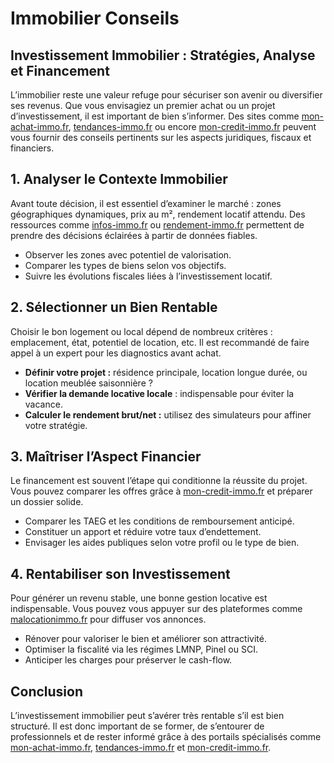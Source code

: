 # Immobilier Conseils

## Investissement Immobilier : Stratégies, Analyse et Financement

L’immobilier reste une valeur refuge pour sécuriser son avenir ou diversifier ses revenus. Que vous envisagiez un premier achat ou un projet d’investissement, il est important de bien s’informer. Des sites comme [mon-achat-immo.fr](https://mon-achat-immo.fr), [tendances-immo.fr](https://tendances-immo.fr) ou encore [mon-credit-immo.fr](https://mon-credit-immo.fr) peuvent vous fournir des conseils pertinents sur les aspects juridiques, fiscaux et financiers.

## 1. Analyser le Contexte Immobilier

Avant toute décision, il est essentiel d’examiner le marché : zones géographiques dynamiques, prix au m², rendement locatif attendu. Des ressources comme [infos-immo.fr](https://infos-immo.fr) ou [rendement-immo.fr](https://rendement-immo.fr) permettent de prendre des décisions éclairées à partir de données fiables.

- Observer les zones avec potentiel de valorisation.
- Comparer les types de biens selon vos objectifs.
- Suivre les évolutions fiscales liées à l’investissement locatif.

## 2. Sélectionner un Bien Rentable

Choisir le bon logement ou local dépend de nombreux critères : emplacement, état, potentiel de location, etc. Il est recommandé de faire appel à un expert pour les diagnostics avant achat.

- **Définir votre projet :** résidence principale, location longue durée, ou location meublée saisonnière ?
- **Vérifier la demande locative locale** : indispensable pour éviter la vacance.
- **Calculer le rendement brut/net :** utilisez des simulateurs pour affiner votre stratégie.

## 3. Maîtriser l’Aspect Financier

Le financement est souvent l’étape qui conditionne la réussite du projet. Vous pouvez comparer les offres grâce à [mon-credit-immo.fr](https://mon-credit-immo.fr) et préparer un dossier solide.

- Comparer les TAEG et les conditions de remboursement anticipé.
- Constituer un apport et réduire votre taux d’endettement.
- Envisager les aides publiques selon votre profil ou le type de bien.

## 4. Rentabiliser son Investissement

Pour générer un revenu stable, une bonne gestion locative est indispensable. Vous pouvez vous appuyer sur des plateformes comme [malocationimmo.fr](https://malocationimmo.fr) pour diffuser vos annonces.

- Rénover pour valoriser le bien et améliorer son attractivité.
- Optimiser la fiscalité via les régimes LMNP, Pinel ou SCI.
- Anticiper les charges pour préserver le cash-flow.

## Conclusion

L’investissement immobilier peut s’avérer très rentable s’il est bien structuré. Il est donc important de se former, de s’entourer de professionnels et de rester informé grâce à des portails spécialisés comme [mon-achat-immo.fr](https://mon-achat-immo.fr), [tendances-immo.fr](https://tendances-immo.fr) et [mon-credit-immo.fr](https://mon-credit-immo.fr).
